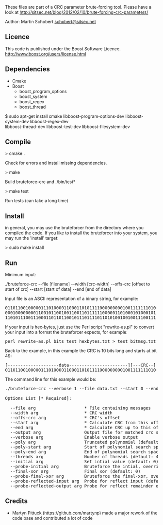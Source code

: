 These files are part of a CRC parameter brute-forcing tool. Please have a look at
http://sitsec.net/blog/2012/02/10/brute-forcing-crc-parameters/

Author: Martin Schobert <schobert@sitsec.net>

Licence
--------

This code is published under the Boost Software Licence.
http://www.boost.org/users/license.html

Dependencies
-------------

- Cmake
- Boost
  - boost\_program\_options
  - boost\_system
  - boost\_regex
  - boost\_thread

$ sudo apt-get install cmake libboost-program-options-dev libboost-system-dev libboost-regex-dev \
  libboost-thread-dev libboost-test-dev libboost-filesystem-dev

Compile
--------

\> cmake .

Check for errors and install missing dependencies.

\> make

Build bruteforce-crc and ./bin/test*

\> make test

Run tests (can take a long time) 


Install
-------

in general, you may use the bruteforcer from the directory where you compiled the code. If you like to install the bruteforcer into your system, you may run the 'install' target:

\> sudo make install


Run
----

Minimum input:

./bruteforce-crc --file [filename] --width [crc-width] --offs-crc [offset to start of crc] --start [start of data] --end [end of data]

Input file is an ASCII representation of a binary string, for example:

<pre>
01101100100000111010000110001101011110000000001001111111010
00010000000011001011001001100110111111000001101000101000101
11010111001110001101101100101110111101101010010010011100111
</pre>

If your input is hex-bytes, just use the Perl script "rewrite-as.pl" to convert your input into a format the bruteforcer expects, for example:

<pre>
perl rewrite-as.pl bits test_hexbytes.txt > test_bitmsg.txt
</pre>


Back to the example, in this example the CRC is 10 bits long and starts at bit 49:

<pre>
[--------------------data-----------------------][---CRC--]
01101100100000111010000110001101011110000000001001111111010
</pre>

The command line for this example would be:

<pre>
./bruteforce-crc --verbose 1 --file data.txt --start 0 --end 49 --width 10 --offs-crc 49 --probe-initial true

Options List [* Required]:

  --file arg                   * File containing messages
  --width arg                  * CRC width
  --offs-crc arg               * CRC's offset
  --start arg                  * Calculate CRC from this offset
  --end arg                    * Calculate CRC up to this offset (not included)
  --output arg                 Output file for matched crc settings
  --verbose arg                Enable verbose output
  --poly arg                   Truncated polynomial (default: bruteforced)
  --poly-start arg             Start of polynomial search space (default: 0)
  --poly-end arg               End of polynomial search space (default (2^width - 1))
  --threads arg                Number of threads (default: 4)
  --initial arg                Set intial value (default: 0)
  --probe-initial arg          Bruteforce the intial, overrides initial (default: true)
  --final-xor arg              Final xor (default: 0)
  --probe-final-xor arg        Bruteforce the final-xor, overrides final-xor (default: false)
  --probe-reflected-input arg  Probe for reflect input (default: false)
  --probe-reflected-output arg Probe for reflect remainder output (default: false)
</pre>


Credits
--------

* Martyn Pittuck (https://github.com/martynp) made a major rework of the code base and contributed a lot of code
